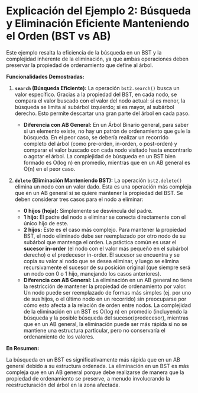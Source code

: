 # Explicación del Ejemplo 2: Búsqueda y Eliminación Eficiente Manteniendo el Orden (BST vs AB)

Este ejemplo resalta la eficiencia de la búsqueda en un BST y la complejidad inherente de la eliminación, ya que ambas operaciones deben preservar la propiedad de ordenamiento que define al árbol.

**Funcionalidades Demostradas:**

1.  **`search` (Búsqueda Eficiente):** La operación `bst2.search()` busca un valor específico. Gracias a la propiedad del BST, en cada nodo, se compara el valor buscado con el valor del nodo actual: si es menor, la búsqueda se limita al subárbol izquierdo; si es mayor, al subárbol derecho. Esto permite descartar una gran parte del árbol en cada paso.
    *   **Diferencia con AB General:** En un Árbol Binario general, para saber si un elemento existe, no hay un patrón de ordenamiento que guíe la búsqueda. En el peor caso, se debería realizar un recorrido completo del árbol (como pre-orden, in-orden, o post-orden) y comparar el valor buscado con cada nodo visitado hasta encontrarlo o agotar el árbol. La complejidad de búsqueda en un BST bien formado es O(log n) en promedio, mientras que en un AB general es O(n) en el peor caso.

2.  **`delete` (Eliminación Manteniendo BST):** La operación `bst2.delete()` elimina un nodo con un valor dado. Esta es una operación más compleja que en un AB general si se quiere mantener la propiedad del BST. Se deben considerar tres casos para el nodo a eliminar:
    *   **0 hijos (hoja):** Simplemente se desvincula del padre.
    *   **1 hijo:** El padre del nodo a eliminar se conecta directamente con el único hijo de este.
    *   **2 hijos:** Este es el caso más complejo. Para mantener la propiedad BST, el nodo eliminado debe ser reemplazado por otro nodo de su subárbol que mantenga el orden. La práctica común es usar el **sucesor in-order** (el nodo con el valor más pequeño en el subárbol derecho) o el predecesor in-order. El sucesor se encuentra y se copia su valor al nodo que se desea eliminar, y luego se elimina recursivamente el sucesor de su posición original (que siempre será un nodo con 0 o 1 hijo, manejando los casos anteriores).
    *   **Diferencia con AB General:** La eliminación en un AB general no tiene la restricción de mantener la propiedad de ordenamiento por valor. Un nodo puede ser reemplazado de formas más simples (ej. por uno de sus hijos, o el último nodo en un recorrido) sin preocuparse por cómo esto afecta a la relación de orden entre nodos. La complejidad de la eliminación en un BST es O(log n) en promedio (incluyendo la búsqueda y la posible búsqueda del sucesor/predecesor), mientras que en un AB general, la eliminación puede ser más rápida si no se mantiene una estructura particular, pero no conservaría el ordenamiento de los valores.

**En Resumen:**

La búsqueda en un BST es significativamente más rápida que en un AB general debido a su estructura ordenada. La eliminación en un BST es más compleja que en un AB general porque debe realizarse de manera que la propiedad de ordenamiento se preserve, a menudo involucrando la reestructuración del árbol en la zona afectada.
